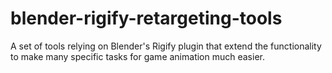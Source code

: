 # blender-rigify-retargeting-tools
A set of tools relying on Blender's Rigify plugin that extend the functionality to make many specific tasks for game animation much easier.

